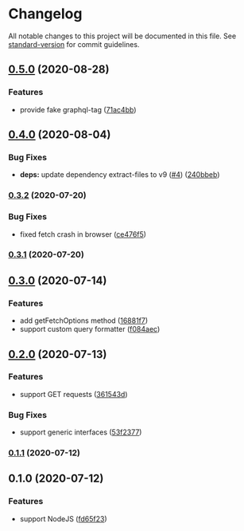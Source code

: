 # Changelog

All notable changes to this project will be documented in this file. See [standard-version](https://github.com/conventional-changelog/standard-version) for commit guidelines.

## [0.5.0](https://github.com/lynxtaa/awesome-graphql-client/compare/v0.4.0...v0.5.0) (2020-08-28)


### Features

* provide fake graphql-tag ([71ac4bb](https://github.com/lynxtaa/awesome-graphql-client/commit/71ac4bb8656833a2b668f82717ae7914386ea05f))

## [0.4.0](https://github.com/lynxtaa/awesome-graphql-client/compare/v0.3.2...v0.4.0) (2020-08-04)


### Bug Fixes

* **deps:** update dependency extract-files to v9 ([#4](https://github.com/lynxtaa/awesome-graphql-client/issues/4)) ([240bbeb](https://github.com/lynxtaa/awesome-graphql-client/commit/240bbebc6efdec712d27ccfbbd6a8e77f57489c9))

### [0.3.2](https://github.com/lynxtaa/awesome-graphql-client/compare/v0.3.1...v0.3.2) (2020-07-20)


### Bug Fixes

* fixed fetch crash in browser ([ce476f5](https://github.com/lynxtaa/awesome-graphql-client/commit/ce476f5f0259bd7221a26508d4bf042a5bb58e69))

### [0.3.1](https://github.com/lynxtaa/awesome-graphql-client/compare/v0.3.0...v0.3.1) (2020-07-20)

## [0.3.0](https://github.com/lynxtaa/awesome-graphql-client/compare/v0.2.0...v0.3.0) (2020-07-14)


### Features

* add getFetchOptions method ([16881f7](https://github.com/lynxtaa/awesome-graphql-client/commit/16881f72c7a1f1f6ab441ac288d67999bb34ed8d))
* support custom query formatter ([f084aec](https://github.com/lynxtaa/awesome-graphql-client/commit/f084aece575a84d8d30539de28a22c4891e9dee9))

## [0.2.0](https://github.com/lynxtaa/awesome-graphql-client/compare/v0.1.1...v0.2.0) (2020-07-13)


### Features

* support GET requests ([361543d](https://github.com/lynxtaa/awesome-graphql-client/commit/361543db85595802fffa0bf96e235d8cc10240f1))


### Bug Fixes

* support generic interfaces ([53f2377](https://github.com/lynxtaa/awesome-graphql-client/commit/53f2377a2ae5e4a8b1ab31b4afba4367175d6307))

### [0.1.1](https://github.com/lynxtaa/awesome-graphql-client/compare/v0.1.0...v0.1.1) (2020-07-12)

## 0.1.0 (2020-07-12)


### Features

* support NodeJS ([fd65f23](https://github.com/lynxtaa/awesome-graphql-client/commit/fd65f23841f7142c29f34e36f04d544b7e57ca38))
